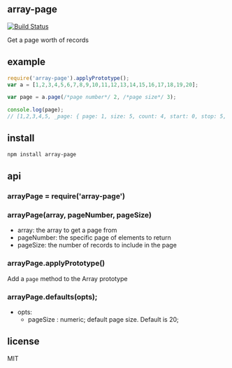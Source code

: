 array-page
----------

[![Build Status](https://travis-ci.org/wankdanker/node-array-page.svg)](https://travis-ci.org/wankdanker/node-array-page)

Get a page worth of records

example
-------

```js
require('array-page').applyPrototype();
var a = [1,2,3,4,5,6,7,8,9,10,11,12,13,14,15,16,17,18,19,20];

var page = a.page(/*page number*/ 2, /*page size*/ 3);

console.log(page);
// [1,2,3,4,5, _page: { page: 1, size: 5, count: 4, start: 0, stop: 5, first: 1, last: 4, next: 2, previous: null } ]

```

install
-------

```bash
npm install array-page
```

api
---

### arrayPage = require('array-page')

### arrayPage(array, pageNumber, pageSize)

* array: the array to get a page from
* pageNumber: the specific page of elements to return
* pageSize: the number of records to include in the page

### arrayPage.applyPrototype()

Add a `page` method to the Array prototype

### arrayPage.defaults(opts);

* opts:
  * pageSize : numeric; default page size. Default is 20;


license
-------

MIT
